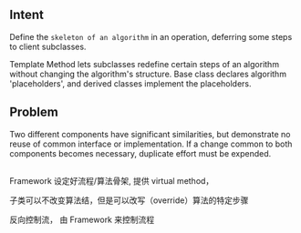 
## Intent
Define the `skeleton of an algorithm` in an operation, deferring some steps to client subclasses. 

Template Method lets subclasses redefine certain steps of an algorithm without changing the algorithm's structure.
Base class declares algorithm 'placeholders', and derived classes implement the placeholders.

## Problem
Two different components have significant similarities, but demonstrate no reuse of common interface or implementation. If a change common to both components becomes necessary, duplicate effort must be expended.


##
Framework 设定好流程/算法骨架, 提供 virtual method，

子类可以不改变算法结，但是可以改写（override）算法的特定步骤

反向控制流， 由 Framework 来控制流程




